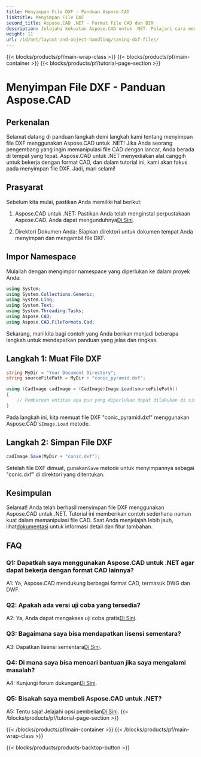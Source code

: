 ```yaml
---
title: Menyimpan File DXF - Panduan Aspose.CAD
linktitle: Menyimpan File DXF
second_title: Aspose.CAD .NET - Format File CAD dan BIM
description: Jelajahi kekuatan Aspose.CAD untuk .NET. Pelajari cara menyimpan file DXF dengan mudah dengan panduan langkah demi langkah kami.
weight: 11
url: /id/net/layout-and-object-handling/saving-dxf-files/
---
```


{{< blocks/products/pf/main-wrap-class >}}
{{< blocks/products/pf/main-container >}}
{{< blocks/products/pf/tutorial-page-section >}}

# Menyimpan File DXF - Panduan Aspose.CAD

## Perkenalan

Selamat datang di panduan langkah demi langkah kami tentang menyimpan file DXF menggunakan Aspose.CAD untuk .NET! Jika Anda seorang pengembang yang ingin memanipulasi file CAD dengan lancar, Anda berada di tempat yang tepat. Aspose.CAD untuk .NET menyediakan alat canggih untuk bekerja dengan format CAD, dan dalam tutorial ini, kami akan fokus pada menyimpan file DXF. Jadi, mari selami!

## Prasyarat

Sebelum kita mulai, pastikan Anda memiliki hal berikut:

1.  Aspose.CAD untuk .NET: Pastikan Anda telah menginstal perpustakaan Aspose.CAD. Anda dapat mengunduhnya[Di Sini](https://releases.aspose.com/cad/net/).

2. Direktori Dokumen Anda: Siapkan direktori untuk dokumen tempat Anda menyimpan dan mengambil file DXF.

## Impor Namespace

Mulailah dengan mengimpor namespace yang diperlukan ke dalam proyek Anda:

```csharp
using System;
using System.Collections.Generic;
using System.Linq;
using System.Text;
using System.Threading.Tasks;
using Aspose.CAD;
using Aspose.CAD.FileFormats.Cad;
```

Sekarang, mari kita bagi contoh yang Anda berikan menjadi beberapa langkah untuk mendapatkan panduan yang jelas dan ringkas.

## Langkah 1: Muat File DXF

```csharp
string MyDir = "Your Document Directory";
string sourceFilePath = MyDir + "conic_pyramid.dxf";

using (CadImage cadImage = (CadImage)Image.Load(sourceFilePath))
{
    // Pembaruan entitas apa pun yang diperlukan dapat dilakukan di sini.
}
```

Pada langkah ini, kita memuat file DXF "conic_pyramid.dxf" menggunakan Aspose.CAD's`Image.Load` metode.

## Langkah 2: Simpan File DXF

```csharp
cadImage.Save(MyDir + "conic.dxf");
```

 Setelah file DXF dimuat, gunakan`Save` metode untuk menyimpannya sebagai "conic.dxf" di direktori yang ditentukan.

## Kesimpulan

 Selamat! Anda telah berhasil menyimpan file DXF menggunakan Aspose.CAD untuk .NET. Tutorial ini memberikan contoh sederhana namun kuat dalam memanipulasi file CAD. Saat Anda menjelajah lebih jauh, lihat[dokumentasi](https://reference.aspose.com/cad/net/) untuk informasi detail dan fitur tambahan.

## FAQ

### Q1: Dapatkah saya menggunakan Aspose.CAD untuk .NET agar dapat bekerja dengan format CAD lainnya?

A1: Ya, Aspose.CAD mendukung berbagai format CAD, termasuk DWG dan DWF.

### Q2: Apakah ada versi uji coba yang tersedia?

 A2: Ya, Anda dapat mengakses uji coba gratis[Di Sini](https://releases.aspose.com/).

### Q3: Bagaimana saya bisa mendapatkan lisensi sementara?

 A3: Dapatkan lisensi sementara[Di Sini](https://purchase.aspose.com/temporary-license/).

### Q4: Di mana saya bisa mencari bantuan jika saya mengalami masalah?

 A4: Kunjungi forum dukungan[Di Sini](https://forum.aspose.com/c/cad/19).

### Q5: Bisakah saya membeli Aspose.CAD untuk .NET?

 A5: Tentu saja! Jelajahi opsi pembelian[Di Sini](https://purchase.aspose.com/buy).
{{< /blocks/products/pf/tutorial-page-section >}}

{{< /blocks/products/pf/main-container >}}
{{< /blocks/products/pf/main-wrap-class >}}

{{< blocks/products/products-backtop-button >}}
